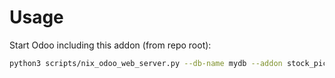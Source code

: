 # Usage

Start Odoo including this addon (from repo root):

```bash
python3 scripts/nix_odoo_web_server.py --db-name mydb --addon stock_picking_status_notification
```
